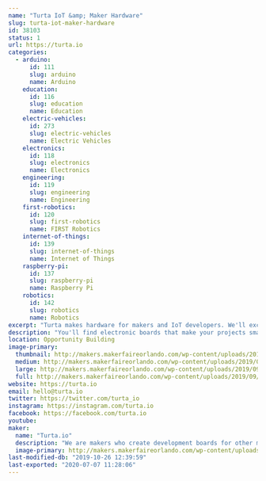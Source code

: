 ```yaml
---
name: "Turta IoT &amp; Maker Hardware"
slug: turta-iot-maker-hardware
id: 38103
status: 1
url: https://turta.io
categories:
  - arduino:
      id: 111
      slug: arduino
      name: Arduino
    education:
      id: 116
      slug: education
      name: Education
    electric-vehicles:
      id: 273
      slug: electric-vehicles
      name: Electric Vehicles
    electronics:
      id: 118
      slug: electronics
      name: Electronics
    engineering:
      id: 119
      slug: engineering
      name: Engineering
    first-robotics:
      id: 120
      slug: first-robotics
      name: FIRST Robotics
    internet-of-things:
      id: 139
      slug: internet-of-things
      name: Internet of Things
    raspberry-pi:
      id: 137
      slug: raspberry-pi
      name: Raspberry Pi
    robotics:
      id: 142
      slug: robotics
      name: Robotics
excerpt: "Turta makes hardware for makers and IoT developers. We'll exchange project feedbacks on our exhibit."
description: "You'll find electronic boards that make your projects smarter. We design &amp; manufacture modular sensors, autonomous RC car drivers, LoRa &amp; NB-IoT communication boards, and much more. Come and see our stand to talk about your projects and exchange ideas."
location: Opportunity Building
image-primary:
  thumbnail: http://makers.makerfaireorlando.com/wp-content/uploads/2019/09/Turta-Logo-150x150.png
  medium: http://makers.makerfaireorlando.com/wp-content/uploads/2019/09/Turta-Logo-300x300.png
  large: http://makers.makerfaireorlando.com/wp-content/uploads/2019/09/Turta-Logo.png
  full: http://makers.makerfaireorlando.com/wp-content/uploads/2019/09/Turta-Logo.png
website: https://turta.io
email: hello@turta.io
twitter: https://twitter.com/turta_io
instagram: https://instagram.com/turta.io
facebook: https://facebook.com/turta.io
youtube: 
maker:
  name: "Turta.io"
  description: "We are makers who create development boards for other makers. Our team created development hardware mainly for maker community. We have numbers of devices that can be used for community events such as hackatons. We also have been participated in other maker faires such as New York Maker Faire and Bay Area Maker Faire. We also organized Istanbul Maker Faires 3 years in row."
  image-primary: http://makers.makerfaireorlando.com/wp-content/uploads/2019/09/Turta-Logo-Sq-2000px-1024x1024.png
last-modified-db: "2019-10-26 12:39:59"
last-exported: "2020-07-07 11:28:06"
---
```

